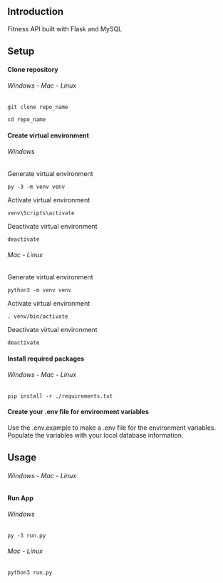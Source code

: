 ## Introduction

Fitness API built with Flask and MySQL

## Setup

#### Clone repository

###### Windows - Mac - Linux

```
git clone repo_name
```

```
cd repo_name
```

#### Create virtual environment

###### Windows

Generate virtual environment

```
py -3 -m venv venv
```

Activate virtual environment

```
venv\Scripts\activate
```

Deactivate virtual environment

```
deactivate
```

###### Mac - Linux

Generate virtual environment

```
python3 -m venv venv
```

Activate virtual environment

```
. venv/bin/activate
```

Deactivate virtual environment

```
deactivate
```

#### Install required packages

###### Windows - Mac - Linux

```
pip install -r ./requirements.txt
```

#### Create your .env file for environment variables

Use the .env.example to make a .env file for the environment variables. Populate the variables with your local database information.

## Usage

###### Windows - Mac - Linux

#### Run App

###### Windows

```
py -3 run.py
```

###### Mac - Linux

```
python3 run.py
```
